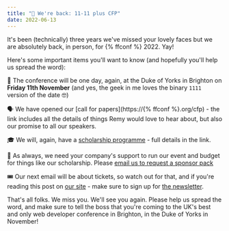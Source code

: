```yaml
---
title: "🎉 We're back: 11-11 plus CFP"
date: 2022-06-13
---
```


It's been (technically) three years we've missed your lovely faces but we are absolutely back, in person, for {% ffconf %} 2022. Yay!

Here's some important items you'll want to know (and hopefully you'll help us spread the word):

📅 The conference will be one day, again, at the Duke of Yorks in Brighton on **Friday 11th November** (and yes, the geek in me loves the binary `1111` version of the date 🤓)

🗣 We have opened our [call for papers](https://{% ffconf %}.org/cfp) - the link includes all the details of things Remy would love to hear about, but also our promise to all our speakers.

🎓 We will, again, have a [scholarship programme](https://ffconf.org/scholarship/) - full details in the link.

🎩 As always, we need your company's support to run our event and budget for things like our scholarship. Please [email us to request a sponsor pack](mailto:events@leftlogic.com?subject=Request%20sponsorship%20pack)

🎟 Our next email will be about tickets, so watch out for that, and if you're reading this post on [our site](https://ffconf.org) - make sure to sign up for [the newsletter](https://ffconf.org/news).

That's all folks. We miss you. We'll see you again. Please help us spread the word, and make sure to tell the boss that you're coming to the UK's best and only web developer conference in Brighton, in the Duke of Yorks in November!
